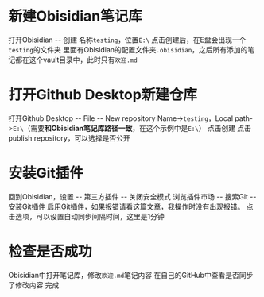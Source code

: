 # 新建Obisidian笔记库
打开Obisidian -- 创建
名称`testing`，位置`E:\`
点击创建后，在E盘会出现一个`testing`的文件夹
里面有Obisidian的配置文件夹`.obisidian`，之后所有添加的笔记都在这个vault目录中，此时只有`欢迎.md`
# 打开Github Desktop新建仓库
打开Github Desktop -- File -- New repository
Name->`testing`，Local path->`E:\`（需要**和Obisidian笔记库路径一致**，在这个示例中是`E:\`）
点击创建
点击publish repository，可以选择是否公开
# 安装Git插件
回到Obisidian，设置 -- 第三方插件 -- 关闭安全模式
浏览插件市场 -- 搜索Git -- 安装Git插件
启用Git插件，如果报错请看这篇文章，我操作时没有出现报错。
点击选项，可以设置自动同步间隔时间，这里是1分钟
# 检查是否成功
Obisidian中打开笔记库，修改`欢迎.md`笔记内容
在自己的GitHub中查看是否同步了修改内容
完成